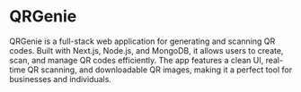 # QRGenie  
QRGenie is a full-stack web application for generating and scanning QR codes. Built with Next.js, Node.js, and MongoDB, it allows users to create, scan, and manage QR codes efficiently. The app features a clean UI, real-time QR scanning, and downloadable QR images, making it a perfect tool for businesses and individuals.                    
    
